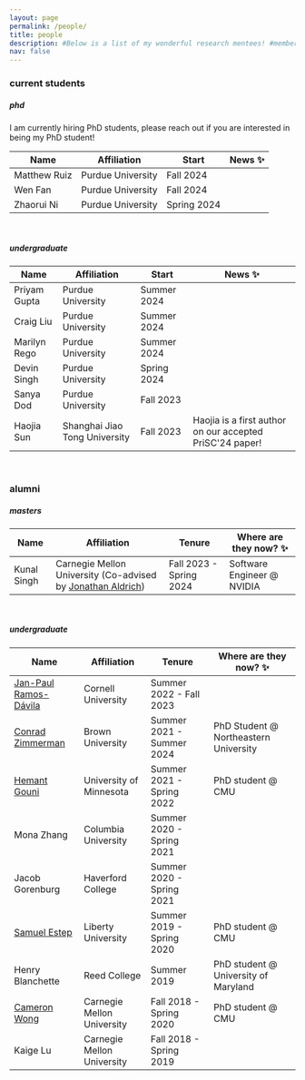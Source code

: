 ```yaml
---
layout: page
permalink: /people/
title: people
description: #Below is a list of my wonderful research mentees! #members of the lab or group
nav: false
---
```


### current students

##### phd
I am currently hiring PhD students, please reach out if you are interested in being my PhD student!

| Name                 | Affiliation                   | Start       | News :sparkles:      |
| -----------          | -----------                   | ----------  | ----------           |
| Matthew Ruiz         | Purdue University             | Fall 2024   |                      |
| Wen Fan              | Purdue University             | Fall 2024   |                      |
| Zhaorui Ni           | Purdue University             | Spring 2024 |                      |

<br>

<!--##### masters

| Name                 | Affiliation                   | Start       | News :sparkles:      |
| -----------          | -----------                   | ----------  | ---------- |
| Kunal Singh          | Carnegie Mellon University (Co-advised by [Jonathan Aldrich](https://www.cs.cmu.edu/~aldrich/))   | Fall 2023   | Kunal is an author on our accepted PriSC'24 paper! |

<br>-->

##### undergraduate

| Name                 | Affiliation                   | Start       | News :sparkles:       |
| -----------          | -----------                   | ----------  | ---------- |
| Priyam Gupta         | Purdue University             | Summer 2024 |            |
| Craig Liu            | Purdue University             | Summer 2024 |            |
| Marilyn Rego         | Purdue University             | Summer 2024 |            |
| Devin Singh          | Purdue University             | Spring 2024 |            |
| Sanya Dod            | Purdue University             | Fall 2023   |            |
| Haojia Sun           | Shanghai Jiao Tong University | Fall 2023   | Haojia is a first author on our accepted PriSC'24 paper! |

<br>

### alumni

##### masters

| Name                 | Affiliation                                                                                       | Tenure                  | Where are they now? :sparkles:      |
| -----------          | -----------                                                                                       | ----------              | ---------- |
| Kunal Singh          | Carnegie Mellon University (Co-advised by [Jonathan Aldrich](https://www.cs.cmu.edu/~aldrich/))   | Fall 2023 - Spring 2024 | Software Engineer @ NVIDIA          |

<br>

##### undergraduate

| Name                                        | Affiliation                   | Tenure                     | Where are they now? :sparkles:        |
| -----------                                 | -----------                   | ----------                 | ---------- |
| [Jan-Paul Ramos-Dávila](https://janpaul.pl/)| Cornell University            | Summer 2022 - Fall 2023    |  |
| [Conrad Zimmerman](https://conradz.com/)    | Brown University              | Summer 2021 - Summer 2024  | PhD Student @ Northeastern University |
| [Hemant Gouni](https://hgouni.com/)         | University of Minnesota       | Summer 2021 - Spring 2022  | PhD student @ CMU      |
| Mona Zhang                                  | Columbia University           | Summer 2020 - Spring 2021  |  |
| Jacob Gorenburg                             | Haverford College             | Summer 2020 - Spring 2021  |  |
| [Samuel Estep](https://samestep.com/)       | Liberty University            | Summer 2019 - Spring 2020  | PhD student @ CMU |
| Henry Blanchette                            | Reed College                  | Summer 2019                | PhD student @ University of Maryland  |
| [Cameron Wong](https://camdar.io/)          | Carnegie Mellon University    | Fall 2018 - Spring 2020    | PhD student @ CMU |
| Kaige Lu                                    | Carnegie Mellon University    | Fall 2018 - Spring 2019    |  |